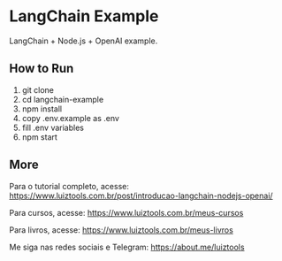 # LangChain Example
LangChain + Node.js + OpenAI example.

## How to Run

1. git clone
2. cd langchain-example
3. npm install
4. copy .env.example as .env
5. fill .env variables
6. npm start

## More

Para o tutorial completo, acesse: https://www.luiztools.com.br/post/introducao-langchain-nodejs-openai/

Para cursos, acesse: https://www.luiztools.com.br/meus-cursos

Para livros, acesse: https://www.luiztools.com.br/meus-livros

Me siga nas redes sociais e Telegram: https://about.me/luiztools